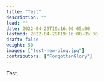 ```yaml
---
title: "Test"
description: ""
lead: ""
date: 2022-04-29T19:16:00-05:00
lastmod: 2022-04-29T19:16:00-05:00
draft: false
weight: 50
images: ["test-new-blog.jpg"]
contributors: ["ForgottenGlory"]
---
```


Test.